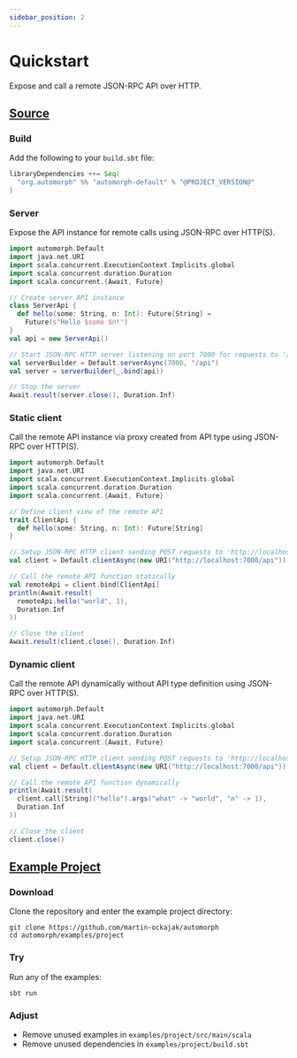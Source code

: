 ```yaml
---
sidebar_position: 2
---
```


# Quickstart

Expose and call a remote JSON-RPC API over HTTP.

## [Source](../../examples/project/src/main/scala/examples/Quickstart.scala)

### Build

Add the following to your `build.sbt` file:

```scala
libraryDependencies ++= Seq(
  "org.automorph" %% "automorph-default" % "@PROJECT_VERSION@"
)
```

### Server

Expose the API instance for remote calls using JSON-RPC over HTTP(S).

```scala
import automorph.Default
import java.net.URI
import scala.concurrent.ExecutionContext.Implicits.global
import scala.concurrent.duration.Duration
import scala.concurrent.{Await, Future}

// Create server API instance
class ServerApi {
  def hello(some: String, n: Int): Future[String] =
    Future(s"Hello $some $n!")
}
val api = new ServerApi()

// Start JSON-RPC HTTP server listening on port 7000 for requests to '/api'
val serverBuilder = Default.serverAsync(7000, "/api")
val server = serverBuilder(_.bind(api))

// Stop the server
Await.result(server.close(), Duration.Inf)
```

### Static client

Call the remote API instance via proxy created from API type using JSON-RPC over HTTP(S).

```scala
import automorph.Default
import java.net.URI
import scala.concurrent.ExecutionContext.Implicits.global
import scala.concurrent.duration.Duration
import scala.concurrent.{Await, Future}

// Define client view of the remote API
trait ClientApi {
  def hello(some: String, n: Int): Future[String]
}

// Setup JSON-RPC HTTP client sending POST requests to 'http://localhost:7000/api'
val client = Default.clientAsync(new URI("http://localhost:7000/api"))

// Call the remote API function statically
val remoteApi = client.bind[ClientApi]
println(Await.result(
  remoteApi.hello("world", 1),
  Duration.Inf
))

// Close the client
Await.result(client.close(), Duration.Inf)
```

### Dynamic client

Call the remote API dynamically without API type definition using JSON-RPC over HTTP(S).

```scala
import automorph.Default
import java.net.URI
import scala.concurrent.ExecutionContext.Implicits.global
import scala.concurrent.duration.Duration
import scala.concurrent.{Await, Future}

// Setup JSON-RPC HTTP client sending POST requests to 'http://localhost:7000/api'
val client = Default.clientAsync(new URI("http://localhost:7000/api"))

// Call the remote API function dynamically
println(Await.result(
  client.call[String]("hello").args("what" -> "world", "n" -> 1),
  Duration.Inf
))

// Close the client
client.close()
```

## [Example Project](https://github.com/martin-ockajak/automorph/examples/project)

### Download

Clone the repository and enter the example project directory:

```shell
git clone https://github.com/martin-ockajak/automorph
cd automorph/examples/project
```

### Try

Run any of the examples:

```shell
sbt run
```

### Adjust

- Remove unused examples in `examples/project/src/main/scala`
- Remove unused dependencies in `examples/project/build.sbt`

